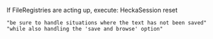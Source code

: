 If FileRegistries are acting up, execute:
	HeckaSession reset

	"be sure to handle situations where the text has not been saved"
	"while also handling the 'save and browse' option"
